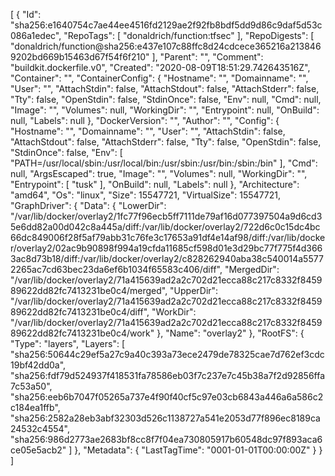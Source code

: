 [
{
"Id": "sha256:e1640754c7ae44ee4516fd2129ae2f92fb8bdf5dd9d86c9daf5d53c086a1edec",
"RepoTags": [
"donaldrich/function:tfsec"
],
"RepoDigests": [
"donaldrich/function@sha256:e437e107c88ffc8d24cdcece365216a2138469202bd669b15463d67f54f6f210"
],
"Parent": "",
"Comment": "buildkit.dockerfile.v0",
"Created": "2020-08-09T18:51:29.742643516Z",
"Container": "",
"ContainerConfig": {
"Hostname": "",
"Domainname": "",
"User": "",
"AttachStdin": false,
"AttachStdout": false,
"AttachStderr": false,
"Tty": false,
"OpenStdin": false,
"StdinOnce": false,
"Env": null,
"Cmd": null,
"Image": "",
"Volumes": null,
"WorkingDir": "",
"Entrypoint": null,
"OnBuild": null,
"Labels": null
},
"DockerVersion": "",
"Author": "",
"Config": {
"Hostname": "",
"Domainname": "",
"User": "",
"AttachStdin": false,
"AttachStdout": false,
"AttachStderr": false,
"Tty": false,
"OpenStdin": false,
"StdinOnce": false,
"Env": [
"PATH=/usr/local/sbin:/usr/local/bin:/usr/sbin:/usr/bin:/sbin:/bin"
],
"Cmd": null,
"ArgsEscaped": true,
"Image": "",
"Volumes": null,
"WorkingDir": "",
"Entrypoint": [
"tusk"
],
"OnBuild": null,
"Labels": null
},
"Architecture": "amd64",
"Os": "linux",
"Size": 15547721,
"VirtualSize": 15547721,
"GraphDriver": {
"Data": {
"LowerDir": "/var/lib/docker/overlay2/1fc77f96ecb5ff7111de79af16d077397504a9d6cd35e6dd82a00d042c8a445a/diff:/var/lib/docker/overlay2/722d6c0c15dc4bc66dc849006f28f5af79abb31c76fe3c17653a91df4e14af98/diff:/var/lib/docker/overlay2/02ac9b90898f994a19cfda11685cf598d01e3d29bc77f775f4d3663ac8d73b18/diff:/var/lib/docker/overlay2/c828262940aba38c540014a55772265ac7cd63bec23da6ef6b1034f65583c406/diff",
"MergedDir": "/var/lib/docker/overlay2/71a415639ad2a2c702d21ecca88c217c8332f845989622dd82fc7413231be0c4/merged",
"UpperDir": "/var/lib/docker/overlay2/71a415639ad2a2c702d21ecca88c217c8332f845989622dd82fc7413231be0c4/diff",
"WorkDir": "/var/lib/docker/overlay2/71a415639ad2a2c702d21ecca88c217c8332f845989622dd82fc7413231be0c4/work"
},
"Name": "overlay2"
},
"RootFS": {
"Type": "layers",
"Layers": [
"sha256:50644c29ef5a27c9a40c393a73ece2479de78325cae7d762ef3cdc19bf42dd0a",
"sha256:fdf79d524937f418531fa78586eb03f7c237e7c45b38a7f2d92856ffa7c53a50",
"sha256:eeb6b7047f05265a737e4f90f40cf5c97e03cb6843a446a6a586c2c184ea1ffb",
"sha256:2582a28eb3abf32303d526c1138727a541e2053d77f896ec8189ca24532c4554",
"sha256:986d2773ae2683bf8cc8f7f04ea730805917b60548dc97f893aca6ce05e5acb2"
]
},
"Metadata": {
"LastTagTime": "0001-01-01T00:00:00Z"
}
}
]
